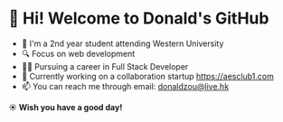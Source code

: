 # 👋 Hi! Welcome to Donald's GitHub

- 🏫  I'm a 2nd year student attending Western University 
- 🔍  Focus on web development
- 👨‍💻‍ Pursuing a career in Full Stack Developer
- 🔨 Currently working on a collaboration startup https://aesclub1.com
- 📫 You can reach me through email: <a href="mailto:donaldzou@live.hk">donaldzou@live.hk</a>

**☀️ Wish you have a good day!**
<!--
**donaldzou/donaldzou** is a ✨ _special_ ✨ repository because its `README.md` (this file) appears on your GitHub profile.

Here are some ideas to get you started:

- 🔭 I’m currently working on ...
- 🌱 I’m currently learning ...
- 👯 I’m looking to collaborate on ...
- 🤔 I’m looking for help with ...
- 💬 Ask me about ...
- 📫 How to reach me: ...
- 😄 Pronouns: ...
- ⚡ Fun fact: ...
-->
